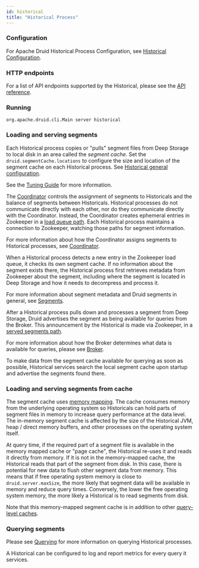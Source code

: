 ```yaml
---
id: historical
title: "Historical Process"
---
```


<!--
  ~ Licensed to the Apache Software Foundation (ASF) under one
  ~ or more contributor license agreements.  See the NOTICE file
  ~ distributed with this work for additional information
  ~ regarding copyright ownership.  The ASF licenses this file
  ~ to you under the Apache License, Version 2.0 (the
  ~ "License"); you may not use this file except in compliance
  ~ with the License.  You may obtain a copy of the License at
  ~
  ~   http://www.apache.org/licenses/LICENSE-2.0
  ~
  ~ Unless required by applicable law or agreed to in writing,
  ~ software distributed under the License is distributed on an
  ~ "AS IS" BASIS, WITHOUT WARRANTIES OR CONDITIONS OF ANY
  ~ KIND, either express or implied.  See the License for the
  ~ specific language governing permissions and limitations
  ~ under the License.
  -->


### Configuration

For Apache Druid Historical Process Configuration, see [Historical Configuration](../configuration/index.md#historical).

### HTTP endpoints

For a list of API endpoints supported by the Historical, please see the [API reference](../operations/api-reference.md#historical).

### Running

```
org.apache.druid.cli.Main server historical
```

### Loading and serving segments

Each Historical process copies or "pulls" segment files from Deep Storage to local disk in an area called the *segment cache*.  Set the `druid.segmentCache.locations` to configure the size and location of the segment cache on each Historical process. See [Historical general configuration](../configuration/index.html#historical-general-configuration).

See the [Tuning Guide](../operations/basic-cluster-tuning.html#segment-cache-size) for more information.

The [Coordinator](../design/coordinator.html) controls the assignment of segments to Historicals and the balance of segments between Historicals. Historical processes do not communicate directly with each other, nor do they communicate directly with the Coordinator.  Instead, the Coordinator creates ephemeral entries in Zookeeper in a [load queue path](../configuration/index.html#path-configuration). Each Historical process maintains a connection to Zookeeper, watching those paths for segment information.

For more information about how the Coordinator assigns segments to Historical processes, see [Coordinator](../design/coordinator.html).

When a Historical process detects a new entry in the Zookeeper load queue, it checks its own segment cache. If no information about the segment exists there, the Historical process first retrieves metadata from Zookeeper about the segment, including where the segment is located in Deep Storage and how it needs to decompress and process it.

For more information about segment metadata and Druid segments in general, see [Segments](../design/segments.html). 

After a Historical process pulls down and processes a segment from Deep Storage, Druid advertises the segment as being available for queries from the Broker.  This announcement by the Historical is made via Zookeeper, in a [served segments path](../configuration/index.html#path-configuration).

For more information about how the Broker determines what data is available for queries, please see [Broker](broker.html).

To make data from the segment cache available for querying as soon as possible, Historical services search the local segment cache upon startup and advertise the segments found there.

### Loading and serving segments from cache

The segment cache uses [memory mapping](https://en.wikipedia.org/wiki/Mmap). The cache consumes memory from the underlying operating system so Historicals can hold parts of segment files in memory to increase query performance at the data level.  The in-memory segment cache is affected by the size of the Historical JVM, heap / direct memory buffers, and other processes on the operating system itself.

At query time, if the required part of a segment file is available in the memory mapped cache or "page cache", the Historical re-uses it and reads it directly from memory.  If it is not in the memory-mapped cache, the Historical reads that part of the segment from disk. In this case, there is potential for new data to flush other segment data from memory. This means that if free operating system memory is close to `druid.server.maxSize`, the more likely that segment data will be available in memory and reduce query times.  Conversely, the lower the free operating system memory, the more likely a Historical is to read segments from disk.

Note that this memory-mapped segment cache is in addition to other [query-level caches](../querying/caching.html).

### Querying segments

Please see [Querying](../querying/querying.md) for more information on querying Historical processes.

A Historical can be configured to log and report metrics for every query it services.
